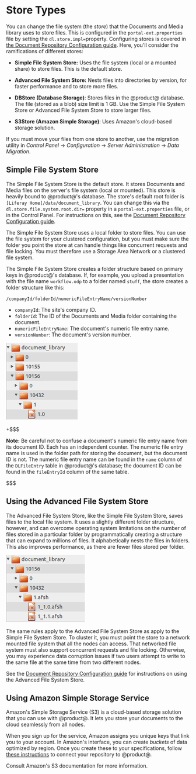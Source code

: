 # Store Types [](id=store-types)

You can change the file system (the *store*) that the Documents and Media 
library uses to store files. This is configured in the `portal-ext.properties` 
file by setting the `dl.store.impl=`property. Configuring stores is covered in 
[the Document Repository Configuration guide](/discover/deployment/-/knowledge_base/7-1/document-repository-configuration). 
Here, you'll consider the ramifications of different stores: 

-   **Simple File System Store:** Uses the file system (local or a mounted 
    share) to store files. This is the default store. 

-   **Advanced File System Store:** Nests files into directories by version, for 
    faster performance and to store more files. 

-   **DBStore (Database Storage)**: Stores files in the @product@ database. The 
    file (stored as a blob) size limit is 1 GB. Use the Simple File System Store 
    or Advanced File System Store to store larger files. 

-   **S3Store (Amazon Simple Storage)**: Uses Amazon's cloud-based storage 
    solution. 

If you must move your files from one store to another, use the migration utility
in *Control Panel* &rarr; *Configuration* &rarr; *Server Administration* &rarr;
*Data Migration*. 

## Simple File System Store [](id=using-the-file-system-store)

The Simple File System Store is the default store. It stores Documents and Media
files on the server's file system (local or mounted). This store is heavily
bound to @product@'s database. The store's default root folder is
`[Liferay Home]/data/document_library`. You can change this via the
`dl.store.file.system.root.dir=` property in a `portal-ext.properties` file, or
in the Control Panel. For instructions on this, see the 
[Document Repository Configuration guide](/discover/deployment/-/knowledge_base/7-1/document-repository-configuration).

The Simple File System Store uses a local folder to store files. You can use the
file system for your clustered configuration, but you must make sure the folder
you point the store at can handle things like concurrent requests and file
locking. You must therefore use a Storage Area Network or a clustered file
system. 

The Simple File System Store creates a folder structure based on primary keys in 
@product@'s database. If, for example, you upload a presentation with the file 
name `workflow.odp` to a folder named `stuff`, the store creates a folder 
structure like this: 

    /companyId/folderId/numericFileEntryName/versionNumber

-   `companyId`: The site's company ID.
-   `folderId`: The ID of the Documents and Media folder containing the 
    document.
-   `numericFileEntryName`: The document's numeric file entry name.
-   `versionNumber`: The document's version number.

![Figure 1: The Simple File System Store creates a folder structure based on primary keys in @product@'s database.](../../../images/enterprise-file-system-store.png)

+$$$

**Note:** Be careful not to confuse a document's numeric file entry name from 
its document ID. Each has an independent counter. The numeric file entry name is 
used in the folder path for storing the document, but the document ID is not. 
The numeric file entry name can be found in the `name` column of the 
`DLFileEntry` table in @product@'s database; the document ID can be found in the 
`fileEntryId` column of the same table. 

$$$

## Using the Advanced File System Store [](id=using-the-advanced-file-system-store)

The Advanced File System Store, like the Simple File System Store, saves files 
to the local file system. It uses a slightly different folder structure, 
however, and can overcome operating system limitations on the number of files 
stored in a particular folder by programmatically creating a structure that can
expand to millions of files. It alphabetically nests the files in folders. This
also improves performance, as there are fewer files stored per folder. 

![Figure 2: The Advanced File System Store creates a more nested folder structure than the Simple File System Store.](../../../images/enterprise-adv-file-system-store.png)

The same rules apply to the Advanced File System Store as apply to the Simple 
File System Store. To cluster it, you must point the store to a network mounted 
file system that all the nodes can access. That networked file system must also 
support concurrent requests and file locking. Otherwise, you may experience data 
corruption issues if two users attempt to write to the same file at the same 
time from two different nodes. 

See the 
[Document Repository Configuration guide](/discover/deployment/-/knowledge_base/7-1/using-the-advanced-file-system-store) 
for instructions on using the Advanced File System Store. 

## Using Amazon Simple Storage Service [](id=using-amazon-simple-storage-service)

Amazon's Simple Storage Service (S3) is a cloud-based storage solution that you
can use with @product@. It lets you store your documents to the cloud seamlessly 
from all nodes. 

When you sign up for the service, Amazon assigns you unique keys that link you 
to your account. In Amazon's interface, you can create *buckets* of data 
optimized by region. Once you create these to your specifications, follow 
[these instructions](/discover/deployment/-/knowledge_base/7-1/using-amazon-simple-storage-service) 
to connect your repository to @product@. 

Consult Amazon's S3 documentation for more information. 

